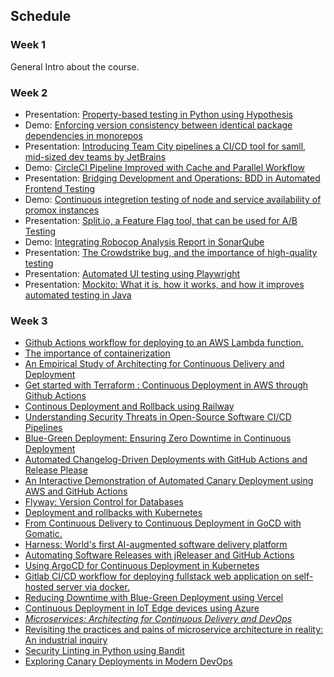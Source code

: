 ## Schedule

### Week 1

General Intro about the course.

### Week 2

* Presentation: [Property-based testing in Python using Hypothesis](https://github.com/KTH/devops-course/tree/2024/contributions/presentation/week2/samkh-atheers)
* Demo: [Enforcing version consistency between identical package dependencies in monorepos](https://github.com/KTH/devops-course/tree/2024/contributions/demo/week2/hallkvi-ieinberg)
* Presentation: [Introducing Team City pipelines a CI/CD tool for samll, mid-sized dev teams by JetBrains](https://github.com/KTH/devops-course/tree/2024/contributions/presentation/week2/rikj-hocker)
* Demo: [CircleCI Pipeline Improved with Cache and Parallel Workflow](https://github.com/KTH/devops-course/tree/2024/contributions/demo/week2/hexu-yinanhu)
* Presentation: [Bridging Development and Operations: BDD in Automated Frontend Testing](https://github.com/KTH/devops-course/tree/2024/contributions/presentation/week2/noelt-miladsf)
* Demo: [Continuous integretion testing of node and service availability of promox instances](https://github.com/KTH/devops-course/tree/2024/contributions/demo/week2/mqnguyen-golman)
* Presentation: [Split.io, a Feature Flag tool, that can be used for A/B Testing](https://github.com/KTH/devops-course/tree/2024/contributions/presentation/week2/lvainio-oscols)
* Demo: [Integrating Robocop Analysis Report in SonarQube](https://github.com/KTH/devops-course/tree/2024/contributions/demo/week2/uqqasha)
* Presentation: [The Crowdstrike bug, and the importance of high-quality testing](https://github.com/KTH/devops-course/tree/2024/contributions/presentation/week2/ghenn-vikfor)
* Presentation: [Automated UI testing using Playwright](https://github.com/KTH/devops-course/tree/2024/contributions/presentation/week2/catir-robcla)
* Presentation: [Mockito: What it is, how it works, and how it improves automated testing in Java](https://github.com/KTH/devops-course/tree/2024/contributions/presentation/week2/maxisr-jbiorck)

### Week 3

* [Github Actions workflow for deploying to an AWS Lambda function.](https://github.com/KTH/devops-course/pull/2373)
* [The importance of containerization ](https://github.com/KTH/devops-course/pull/2390)
* [An Empirical Study of Architecting for Continuous Delivery and Deployment](https://github.com/KTH/devops-course/pull/2407)
* [Get started with Terraform : Continuous Deployment in AWS through Github Actions](https://github.com/KTH/devops-course/pull/2406)
* [Continous Deployment and Rollback using Railway](https://github.com/KTH/devops-course/pull/2436)
* [Understanding Security Threats in Open-Source Software CI/CD Pipelines](https://github.com/KTH/devops-course/pull/2411)
* [Blue-Green Deployment: Ensuring Zero Downtime in Continuous Deployment](https://github.com/KTH/devops-course/pull/2412)
* [Automated Changelog-Driven Deployments with GitHub Actions and Release Please](https://github.com/KTH/devops-course/pull/2413)
* [An Interactive Demonstration of Automated Canary Deployment using AWS and GitHub Actions](https://github.com/KTH/devops-course/pull/2414)
* [Flyway: Version Control for Databases](https://github.com/KTH/devops-course/pull/2404)
* [Deployment and rollbacks with Kubernetes](https://github.com/KTH/devops-course/pull/2415)
* [From Continuous Delivery to Continuous Deployment in GoCD with Gomatic.](https://github.com/KTH/devops-course/pull/2418)
* [Harness: World's first AI-augmented software delivery platform](https://github.com/KTH/devops-course/pull/2425)
* [Automating Software Releases with jReleaser and GitHub Actions](https://github.com/KTH/devops-course/pull/2426)
* [Using ArgoCD for Continuous Deployment in Kubernetes](https://github.com/KTH/devops-course/pull/2435)
* [Gitlab CI/CD workflow for deploying fullstack web application on self-hosted server via docker.](https://github.com/KTH/devops-course/pull/2437)
* [Reducing Downtime with Blue-Green Deployment using Vercel](https://github.com/KTH/devops-course/pull/2445)
* [Continuous Deployment in IoT Edge devices using Azure ](https://github.com/KTH/devops-course/pull/2441)
* [_Microservices: Architecting for Continuous Delivery and DevOps_](https://github.com/KTH/devops-course/pull/2399)
* [Revisiting the practices and pains of microservice architecture in reality: An industrial inquiry](https://github.com/KTH/devops-course/pull/2416)
* [Security Linting in Python using Bandit](https://github.com/KTH/devops-course/pull/2424)
* [Exploring Canary Deployments in Modern DevOps](https://github.com/KTH/devops-course/pull/2424)